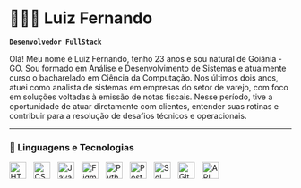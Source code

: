 # 👨🏻‍💻 Luiz Fernando

**`Desenvolvedor FullStack`**

Olá! Meu nome é Luiz Fernando, tenho 23 anos e sou natural de Goiânia - GO. Sou formado em Análise e Desenvolvimento de Sistemas e atualmente curso o bacharelado em Ciência da Computação.
Nos últimos dois anos, atuei como analista de sistemas em empresas do setor de varejo, com foco em soluções voltadas à emissão de notas fiscais. Nesse período, tive a oportunidade de atuar diretamente com clientes, entender suas rotinas e contribuir para a resolução de desafios técnicos e operacionais.

---

### 🤖 Linguagens e Tecnologias

<img 
    align="left" 
    alt="HTML"
    title="HTML" 
    width="30px" 
    style="padding-right: 10px;" 
    src="https://cdn.jsdelivr.net/gh/devicons/devicon@latest/icons/html5/html5-original.svg" 
/>
<img 
    align="left" 
    alt="CSS" 
    title="CSS"
    width="30px" 
    style="padding-right: 10px;" 
    src="https://cdn.jsdelivr.net/gh/devicons/devicon@latest/icons/css3/css3-original.svg" 
/>

<img 
  align="left" 
  alt="JavaScript" 
  title="JavaScript"
  width="30px" 
  style="padding-right: 10px;" 
src="https://cdn.jsdelivr.net/gh/devicons/devicon@latest/icons/javascript/javascript-plain.svg" 
/>         


  <img 
  align="left" 
  alt="Figma" 
  title="Figma"
  width="30px" 
  style="padding-right: 10px;" 
  src="https://cdn.jsdelivr.net/gh/devicons/devicon@latest/icons/figma/figma-original.svg" />
          


 <img 
   align="left" 
  alt="Python" 
  title="Python"
  width="30px" 
  style="padding-right: 10px;" 
 src="https://cdn.jsdelivr.net/gh/devicons/devicon@latest/icons/python/python-original.svg" />
          

  <img
  align="left" 
  alt="Postgres" 
  title="Postgres"
  width="30px" 
  style="padding-right: 10px;"  
  src="https://cdn.jsdelivr.net/gh/devicons/devicon@latest/icons/postgresql/postgresql-original.svg" />
          

<img 
  align="left" 
  alt="Sql" 
  title="Sql"
  width="30px" 
  style="padding-right: 10px;"
src="https://cdn.jsdelivr.net/gh/devicons/devicon@latest/icons/azuresqldatabase/azuresqldatabase-original.svg" 
/>

<img 
  align="left" 
  alt="Git" 
  title="Git"
  width="30px" 
  style="padding-right: 10px;"
src="https://cdn.jsdelivr.net/gh/devicons/devicon@latest/icons/git/git-original.svg" />
          

<img 
  alt="API" 
  title="API"
  width="30px" 
  style="padding-right: 10px;"
src="https://cdn.jsdelivr.net/gh/devicons/devicon@latest/icons/fastapi/fastapi-original.svg" />
          
      

<br/>
<br/>
